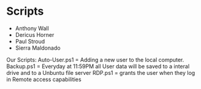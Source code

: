 # Scripts

- Anthony Wall 
- Dericus Horner 
- Paul Stroud 
- Sierra Maldonado

Our Scripts:
Auto-User.ps1 = Adding a new user to the local computer.
Backup.ps1 = Everyday at 11:59PM all User data will be saved to a interal drive and to a Unbuntu file server
RDP.ps1 =  grants the user when they log in Remote access capabilities
